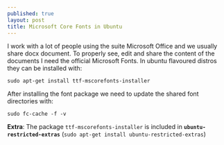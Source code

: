 ```yaml
---
published: true
layout: post
title: Microsoft Core Fonts in Ubuntu
---
```


I work with a lot of people using the suite Microsoft Office and we usually share docx document. To properly see, edit and share the content of the documents I need the official Microsoft Fonts. In ubuntu flavoured distros they can be installed with:

    sudo apt-get install ttf-mscorefonts-installer

After installing the font package we need to update the shared font directories with:

    sudo fc-cache -f -v

__Extra__: The package `ttf-mscorefonts-installer` is included in __`ubuntu-restricted-extras`__ (`sudo apt-get install ubuntu-restricted-extras`)
